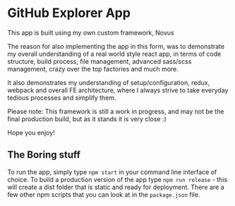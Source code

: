 # GitHub Explorer App
This app is built using my own custom framework, Novus

The reason for also implementing the app in this form, was to demonstrate my overall understanding of a real world style react app, in terms of code structure, build process, file management, advanced sass/scss management, crazy over the top factories and much more.

It also demonstrates my understanding of setup/configuration, redux, webpack and overall FE architecture, where I always strive to take everyday tedious processes and simplify them.

Please note: This framework is still a work in progress, and may not be the final production build, but as it stands it is very close :)

Hope you enjoy!

## The Boring stuff
To run the app, simply type `npm start` in your command line interface of choice.
To build a production version of the app type `npm run release` - this will create a dist folder that is static and ready for deployment.
There are a few other npm scripts that you can look at in the `package.json` file.
